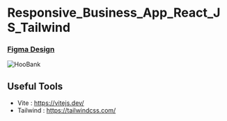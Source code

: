 # Responsive_Business_App_React_JS_Tailwind

### [Figma Design](https://www.figma.com/file/bUGIPys15E78w9bs1l4tgS/HooBank?type=design&node-id=310-485&mode=design/)

![HooBank](https://i.ibb.co/BK1Hn0x/Screenshot-2022-08-08-at-4-05-48-PM.png)

## Useful Tools

- Vite : https://vitejs.dev/
- Tailwind : https://tailwindcss.com/
